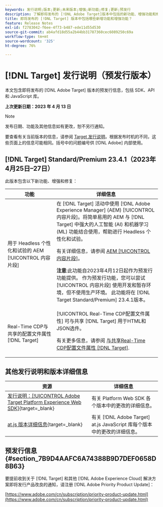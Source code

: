 ```yaml
---
keywords: 发行说明;版本;更新;未来版本;增强;新功能;修复;更新;预发行
description: 了解即将发布的 [!DNL Adobe Target]版本中包括的新功能、增强功能和修复，包括 SDK、API 和 JavaScript 库。
title: 即将发布的 [!DNL Target] 版本中包括哪些新增功能和增强功能？
feature: Release Notes
exl-id: f2783042-f6ee-4f73-b487-ede11d55d530
source-git-commit: ab4afd18d55a2b44bb31787360cec6089250c69a
workflow-type: tm+mt
source-wordcount: '325'
ht-degree: 76%

---
```


# [!DNL Target] 发行说明（预发行版本）

本文包含即将发布的 [!DNL Adobe Target] 版本的预发行信息，包括 SDK、API 和 JavaScript 库。

**上次更新日期：2023 年 4 月 13 日**

>[!NOTE]
>
>发布日期、功能及其他信息如有更改，恕不另行通知。
>
>要查看有关当前版本的信息，请参阅 [Target 发行说明](release-notes.md)。根据发布时机的不同，这些页面上的信息可能相同。括号中的问题编号供 [!DNL Adobe] 内部使用。

## [!DNL Target] Standard/Premium 23.4.1（2023年4月25日–27日）

此版本包含以下新功能、增强和修复：

| 功能 | 详细信息 |
|--- |--- |
| 用于 Headless 个性化和试验的 AEM [!UICONTROL 内容片段] | 在 [!DNL Target] 活动中使用 [!DNL Adobe Experience Manager] (AEM) [!UICONTROL 内容片段]。将简单易用的 AEM 与 [!DNL Target] 中强大的人工智能 (AI) 和机器学习 (ML) 功能结合使用，帮助进行 Headless 个性化和试验。<P>有关详细信息，请参阅 [AEM [!UICONTROL 内容片段]](/help/main/c-integrating-target-with-mac/aem/content-fragments-aem.md)。<P>**注意**:此功能自2023年4月12日起作为预发行功能提供。 作为预发行功能，您可以尝试 [!UICONTROL 内容片段] 使用开发和暂存环境，但不使用生产环境。 此功能将在 [!DNL Target Standard/Premium] 23.4.1版本。 |
| Real-Time CDP与共享的配置文件属性 [!DNL Target] | [!UICONTROL Real-Time CDP配置文件属性] 可与共享 [!DNL Target] 用于HTML和JSON选件。<P>有关更多信息，请参阅 [与共享Real-Time CDP配置文件属性 [!DNL Target]](/help/main/c-integrating-target-with-mac/integrating-with-rtcdp.md#rtcdp-profile-attributes). |

## 其他发行说明和版本详细信息

| 资源 | 详细信息 |
|--- |--- |
| [发行说明：[!UICONTROL Adobe Target Platform Experience Web SDK]](https://experienceleague.adobe.com/docs/experience-platform/edge/release-notes.html){target=_blank} | 有关 Platform Web SDK 各个版本中的更改的详细信息。 |
| [at.js 版本详细信息](https://developer.adobe.com/target/implement/client-side/atjs/target-atjs-versions/){target=_blank} | 有关 [!DNL Adobe Target] at.js JavaScript 库每个版本中的更改的详细信息。 |


## 预发行信息 {#section_7B9D4AAFC6A74388B9D7DEF0658D8B63}

要提前收到关于 [!DNL Target] 和其他 [!DNL Adobe Experience Cloud] 解决方案即将发行产品改良的通知，请注册 [!DNL Adobe Priority Product Update]：

[https://www.adobe.com/cn/subscription/priority-product-update.html](https://www.adobe.com/cn/subscription/priority-product-update.html)
